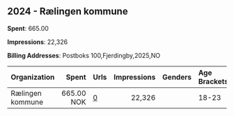 ## 2024 - Rælingen kommune 
**Spent**: 665.00

**Impressions**: 22,326

**Billing Addresses**: Postboks 100,Fjerdingby,2025,NO

|Organization|Spent|Urls|Impressions|Genders|Age Brackets|Country Codes|
|:---|---:|:---|---:|:---|:---|:---|
|Rælingen kommune|665.00 NOK|[0](https://www.snap.com/political-ads/asset/7c54f8cf1aa5caf7f542382cf08fc3fd3a30a57d3d86459ae0a4071f8a17cc53?mediaType=mp4)|22,326||18-23|norway|
